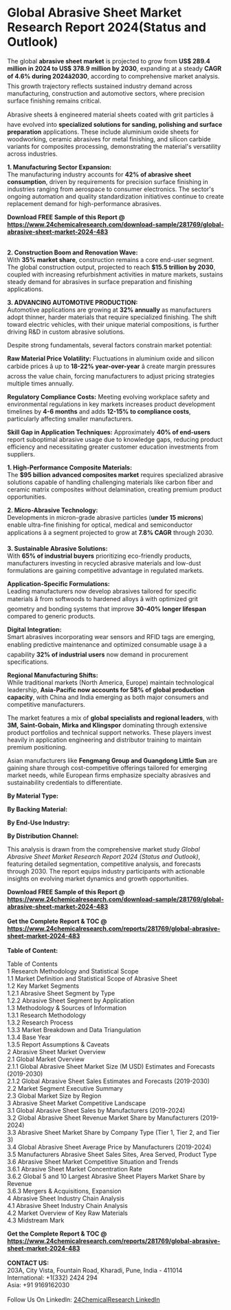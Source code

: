 <h1>Global Abrasive Sheet Market Research Report 2024(Status and Outlook)</h1><p>The global <strong>abrasive sheet market</strong> is projected to grow from <strong>US$ 289.4 million in 2024 to US$ 378.9 million by 2030</strong>, expanding at a steady <strong>CAGR of 4.6% during 2024â2030</strong>, according to comprehensive market analysis. This growth trajectory reflects sustained industry demand across manufacturing, construction and automotive sectors, where precision surface finishing remains critical.</p><p>Abrasive sheets â engineered material sheets coated with grit particles â have evolved into <strong>specialized solutions for sanding, polishing and surface preparation</strong> applications. These include aluminium oxide sheets for woodworking, ceramic abrasives for metal finishing, and silicon carbide variants for composites processing, demonstrating the material's versatility across industries.</p><p><strong>1. Manufacturing Sector Expansion:</strong><br>
The manufacturing industry accounts for <strong>42% of abrasive sheet consumption</strong>, driven by requirements for precision surface finishing in industries ranging from aerospace to consumer electronics. The sector's ongoing automation and quality standardization initiatives continue to create replacement demand for high-performance abrasives.</p><div><b>Download FREE Sample of this Report @ 
            <a href="https://www.24chemicalresearch.com/download-sample/281769/global-abrasive-sheet-market-2024-483">
            https://www.24chemicalresearch.com/download-sample/281769/global-abrasive-sheet-market-2024-483</a></b></div><br><p><strong>2. Construction Boom and Renovation Wave:</strong><br>
With <strong>35% market share</strong>, construction remains a core end-user segment. The global construction output, projected to reach <strong>$15.5 trillion by 2030</strong>, coupled with increasing refurbishment activities in mature markets, sustains steady demand for abrasives in surface preparation and finishing applications.</p><p><strong>3. ADVANCING AUTOMOTIVE PRODUCTION:</strong><br>
Automotive applications are growing at <strong>32% annually</strong> as manufacturers adopt thinner, harder materials that require specialized finishing. The shift toward electric vehicles, with their unique material compositions, is further driving R&amp;D in custom abrasive solutions.</p><p>Despite strong fundamentals, several factors constrain market potential:</p><p><strong>Raw Material Price Volatility:</strong> Fluctuations in aluminium oxide and silicon carbide prices â up to <strong>18-22% year-over-year</strong> â create margin pressures across the value chain, forcing manufacturers to adjust pricing strategies multiple times annually.</p><p><strong>Regulatory Compliance Costs:</strong> Meeting evolving workplace safety and environmental regulations in key markets increases product development timelines by <strong>4-6 months</strong> and adds <strong>12-15% to compliance costs</strong>, particularly affecting smaller manufacturers.</p><p><strong>Skill Gap in Application Techniques:</strong> Approximately <strong>40% of end-users</strong> report suboptimal abrasive usage due to knowledge gaps, reducing product efficiency and necessitating greater customer education investments from suppliers.</p><p><strong>1. High-Performance Composite Materials:</strong><br>
The <strong>$95 billion advanced composites market</strong> requires specialized abrasive solutions capable of handling challenging materials like carbon fiber and ceramic matrix composites without delamination, creating premium product opportunities.</p><p><strong>2. Micro-Abrasive Technology:</strong><br>
Developments in micron-grade abrasive particles (<strong>under 15 microns</strong>) enable ultra-fine finishing for optical, medical and semiconductor applications â a segment projected to grow at <strong>7.8% CAGR</strong> through 2030.</p><p><strong>3. Sustainable Abrasive Solutions:</strong><br>
With <strong>65% of industrial buyers</strong> prioritizing eco-friendly products, manufacturers investing in recycled abrasive materials and low-dust formulations are gaining competitive advantage in regulated markets.</p><p><strong>Application-Specific Formulations:</strong><br>
	Leading manufacturers now develop abrasives tailored for specific materials â from softwoods to hardened alloys â with optimized grit geometry and bonding systems that improve <strong>30-40% longer lifespan</strong> compared to generic products.</p><p><strong>Digital Integration:</strong><br>
	Smart abrasives incorporating wear sensors and RFID tags are emerging, enabling predictive maintenance and optimized consumable usage â a capability <strong>32% of industrial users</strong> now demand in procurement specifications.</p><p><strong>Regional Manufacturing Shifts:</strong><br>
	While traditional markets (North America, Europe) maintain technological leadership, <strong>Asia-Pacific now accounts for 58% of global production capacity</strong>, with China and India emerging as both major consumers and competitive manufacturers.</p><p>The market features a mix of <strong>global specialists and regional leaders</strong>, with <strong>3M, Saint-Gobain, Mirka and Klingspor</strong> dominating through extensive product portfolios and technical support networks. These players invest heavily in application engineering and distributor training to maintain premium positioning.</p><p>Asian manufacturers like <strong>Fengmang Group and Guangdong Little Sun</strong> are gaining share through cost-competitive offerings tailored for emerging market needs, while European firms emphasize specialty abrasives and sustainability credentials to differentiate.</p><p><strong>By Material Type:</strong></p><p><strong>By Backing Material:</strong></p><p><strong>By End-Use Industry:</strong></p><p><strong>By Distribution Channel:</strong></p><p>This analysis is drawn from the comprehensive market study <em>Global Abrasive Sheet Market Research Report 2024 (Status and Outlook)</em>, featuring detailed segmentation, competitive analysis, and forecasts through 2030. The report equips industry participants with actionable insights on evolving market dynamics and growth opportunities.</p><div><b>Download FREE Sample of this Report @ 
            <a href="https://www.24chemicalresearch.com/download-sample/281769/global-abrasive-sheet-market-2024-483">
            https://www.24chemicalresearch.com/download-sample/281769/global-abrasive-sheet-market-2024-483</a></b></div><br><div><b>Get the Complete Report & TOC @ 
            <a href="https://www.24chemicalresearch.com/reports/281769/global-abrasive-sheet-market-2024-483">
            https://www.24chemicalresearch.com/reports/281769/global-abrasive-sheet-market-2024-483</a></b></div><br>
            <b>Table of Content:</b><p>Table of Contents<br />
 1 Research Methodology and Statistical Scope<br />
 1.1 Market Definition and Statistical Scope of Abrasive Sheet<br />
 1.2 Key Market Segments<br />
 1.2.1 Abrasive Sheet Segment by Type<br />
 1.2.2 Abrasive Sheet Segment by Application<br />
 1.3 Methodology & Sources of Information<br />
 1.3.1 Research Methodology<br />
 1.3.2 Research Process<br />
 1.3.3 Market Breakdown and Data Triangulation<br />
 1.3.4 Base Year<br />
 1.3.5 Report Assumptions & Caveats<br />
 2 Abrasive Sheet Market Overview<br />
 2.1 Global Market Overview<br />
 2.1.1 Global Abrasive Sheet Market Size (M USD) Estimates and Forecasts (2019-2030)<br />
 2.1.2 Global Abrasive Sheet Sales Estimates and Forecasts (2019-2030)<br />
 2.2 Market Segment Executive Summary<br />
 2.3 Global Market Size by Region<br />
 3 Abrasive Sheet Market Competitive Landscape<br />
 3.1 Global Abrasive Sheet Sales by Manufacturers (2019-2024)<br />
 3.2 Global Abrasive Sheet Revenue Market Share by Manufacturers (2019-2024)<br />
 3.3 Abrasive Sheet Market Share by Company Type (Tier 1, Tier 2, and Tier 3)<br />
 3.4 Global Abrasive Sheet Average Price by Manufacturers (2019-2024)<br />
 3.5 Manufacturers Abrasive Sheet Sales Sites, Area Served, Product Type<br />
 3.6 Abrasive Sheet Market Competitive Situation and Trends<br />
 3.6.1 Abrasive Sheet Market Concentration Rate<br />
 3.6.2 Global 5 and 10 Largest Abrasive Sheet Players Market Share by Revenue<br />
 3.6.3 Mergers & Acquisitions, Expansion<br />
 4 Abrasive Sheet Industry Chain Analysis<br />
 4.1 Abrasive Sheet Industry Chain Analysis<br />
 4.2 Market Overview of Key Raw Materials<br />
 4.3 Midstream Mark</p><div><b>Get the Complete Report & TOC @ 
            <a href="https://www.24chemicalresearch.com/reports/281769/global-abrasive-sheet-market-2024-483">
            https://www.24chemicalresearch.com/reports/281769/global-abrasive-sheet-market-2024-483</a></b></div><br><b>CONTACT US:</b><br>
            203A, City Vista, Fountain Road, Kharadi, Pune, India - 411014<br>
            International: +1(332) 2424 294<br>
            Asia: +91 9169162030 <br><br>
            Follow Us On LinkedIn: <a href="https://www.linkedin.com/company/24chemicalresearch/">24ChemicalResearch LinkedIn</a>